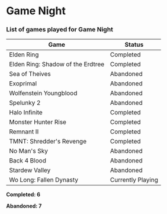 # Game Night
### List of games played for Game Night
|Game|Status|
|---|---|
|Elden Ring|Completed|
|Elden Ring: Shadow of the Erdtree|Completed|
|Sea of Theives|Abandoned|
|Exoprimal|Abandoned|
|Wolfenstein Youngblood|Abandoned|
|Spelunky 2|Abandoned|
|Halo Infinite|Completed|
|Monster Hunter Rise|Completed|
|Remnant II|Completed|
|TMNT: Shredder's Revenge|Completed|
|No Man's Sky|Abandoned|
|Back 4 Blood|Abandoned|
|Stardew Valley|Abandoned|
|Wo Long: Fallen Dynasty|Currently Playing|

**Completed: 6**

**Abandoned: 7**
